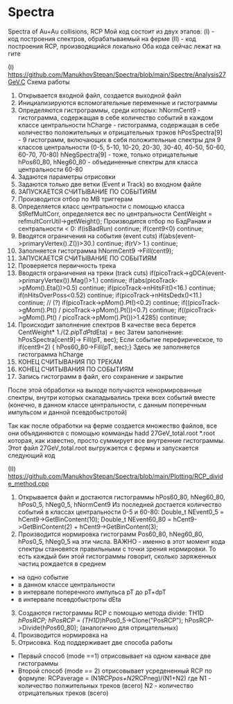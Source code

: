 # Spectra
Spectra of Au+Au collisions, RCP
Мой код состоит из двух этапов:
(I) - код построения спектров, обрабатываемый на ферме
(II) - код построения RCP, производящийся локально
Оба кода сейчас лежат на гите

(I) https://github.com/ManukhovStepan/Spectra/blob/main/Spectre/Analysis27GeV.C
Схема работы
1) Открывается входной файл, создается выходной файл
2) Инициализируются вспомогательные переменные и гистограммы
3) Определяются гистрограммы, среди которых:
hNormCent9 - гистограмма, содержащая в себе количество событий в каждом классе центральности
hCharge - гистограмма, содержащая в себе количество положительных и отрицательных трэков
hPosSpectra[9] - 9 гистограмм, включающих в себя положительные спектры для 9 классов центральности (0-5, 5-10, 10-20, 20-30, 30-40, 40-50, 50-60, 60-70, 70-80)
hNegSpectra[9] - тоже, только отрицательные
hPos60_80, hNeg60_80 - объединенные спектры для класса центральности 60-80
4) Задаются параметры отрисовки
5) Задаются только две ветки (Event и Track) во входном файле
6) ЗАПУСКАЕТСЯ СЧИТЫВАНИЕ ПО СОБЫТИЯМ
7) Производится отбор по MB триггерам
8) Определяется класс центральности с помощью класса StRefMultCorr, определяется вес по центральности
СentWeight = refmultCorrUtil->getWeight();
Производится отбор по БэдРанам и сентральности < 0:
if(isBadRun) 	continue;
if(cent9<0)            continue;
9) Вводятся ограничения на события (event cuts)
if(abs(event->primaryVertex().Z())>30.) continue;
if(rV> 1.)	   			                       continue;
10) Заполняется гистограмма hNormCent9  ->Fill(cent9);
11) ЗАПУСКАЕТСЯ СЧИТЫВАНИЕ ПО СОБЫТИЯМ
12) Проверяется первичность трека
13) Вводястя ограничения на треки (track cuts)
if(picoTrack->gDCA(event->primaryVertex()).Mag()>1.)		continue;
if(abs(picoTrack->pMom().Eta())>0.5)				continue;
if(picoTrack->nHitsFit()<16.) 					continue;
if(nHitsOverPoss<0.52) 						continue;
if(picoTrack->nHitsDedx()<11.)  				continue; // (?)
if(picoTrack->pMom().Pt()<0.2) 					continue;
if((picoTrack->gMom().Pt() / picoTrack->pMom().Pt())<0.7)	continue;
if((picoTrack->gMom().Pt() / picoTrack->pMom().Pt())>1.4285)	continue;
14) Происходит заполнение спектров
В качестве веса берется 
CentWeight* 1./(2.*pi*pT*dPt*dEta) = вес
Затем заполнение:
hPosSpectra[cent9]-> Fill(pT, вес);
Если событие перефирическое, то
if(cent9<2) { hPos60_80->Fill(pT, вес);}
Здесь же заполняется гистограмма hCharge
15) КОНЕЦ СЧИТЫВАНИЯ ПО ТРЕКАМ
16) КОНЕЦ СЧИТЫВАНИЯ ПО СОБЫТИЯМ
17) Запись гистограмм в файл, его сохранение и закрытие

После этой обработки на выходе получаются ненормированные спектры, внутри которых скаладывались треки всех событий вместе (конечно, в данном классе центральности, с данным поперечным импульсом и данной псевдобыстротой)

Так как после обработки на ферме создается множество файлов, все они объядиняются с помощью комманды
hadd 27GeV_total.root *.root 
которая, как известно, просто суммирует все внутренние гистограммы. Этот файл 27GeV_total.root выгружается с фермы и запускается следующий код

(II) https://github.com/ManukhovStepan/Spectra/blob/main/Plotting/RCP_divide_method.cpp
1) Открывается файл и достаются гистограммы hPos60_80, hNeg60_80, hPos0_5, hNeg0_5, hNormCent9
Из последней достается количество событий в классах центральности 0-5 и 60-80:
Double_t NEvent0_5 = hCent9->GetBinContent(10);
Double_t NEvent60_80 = hCent9->GetBinContent(2) + hCent9->GetBinContent(3);
2) Производится нормировка гистограмм Pos60_80, hNeg60_80, hPos0_5, hNeg0_5 на эти числа.
ВАЖНО - именно в этот момент кода спектры становятся правильными с точки зрения нормировки. То есть каждый бин этой гистограммы говорит, сколько заряженных частиц рождается в среднем
- на одно событие
- в данном классе центральности
- в интервале поперечного импульса pT до pT+dpT
- в интервале псевдобыстроты dEta
3) Создаются гистограммы RCP с помощью метода divide:
TH1D *hPosRCP;
hPosRCP = (TH1D*)hPos0_5->Clone("PosRCP");
hPosRCP->Divide(hPos60_80);
(аналогично для отрицательных)
4) Производится нормировка на <Ncoll>
5) Отрисовка. Код поддерживает две способа работы
- Первый способ (mode ==1) отрисовывает на одном канвасе  две гистограммы
- Второй способ (mode == 2) отрисовывает усредененный RCP по формуле:
RCPaverage = (N1*RCPpos+N2*RCPneg)/(N1+N2)
где  N1 - количество полжительных треков (всего)
N2 - количество отрицательных треков (всего)
